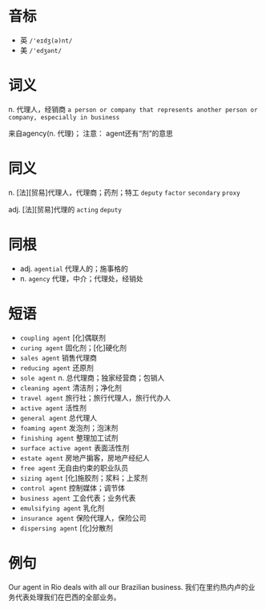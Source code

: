 # 音标

- 英 `/'eɪdʒ(ə)nt/`
- 美 `/'edʒənt/`

# 词义

n. 代理人，经销商
`a person or company that represents another person or company, especially in business`



来自agency(n. 代理)； 注意： agent还有“剂”的意思

# 同义

n. [法][贸易]代理人，代理商；药剂；特工
`deputy` `factor` `secondary` `proxy`

adj. [法][贸易]代理的
`acting` `deputy`

# 同根

- adj. `agential` 代理人的；施事格的
- n. `agency` 代理，中介；代理处，经销处

# 短语

- `coupling agent` [化]偶联剂
- `curing agent` 固化剂；[化]硬化剂
- `sales agent` 销售代理商
- `reducing agent` 还原剂
- `sole agent` n. 总代理商；独家经营商；包销人
- `cleaning agent` 清洁剂；净化剂
- `travel agent` 旅行社；旅行代理人，旅行代办人
- `active agent` 活性剂
- `general agent` 总代理人
- `foaming agent` 发泡剂；泡沫剂
- `finishing agent` 整理加工试剂
- `surface active agent` 表面活性剂
- `estate agent` 房地产掮客，房地产经纪人
- `free agent` 无自由约束的职业队员
- `sizing agent` [化]施胶剂；浆料；上浆剂
- `control agent` 控制媒体；调节体
- `business agent` 工会代表；业务代表
- `emulsifying agent` 乳化剂
- `insurance agent` 保险代理人，保险公司
- `dispersing agent` [化]分散剂

# 例句

Our agent in Rio deals with all our Brazilian business.
我们在里约热内卢的业务代表处理我们在巴西的全部业务。


